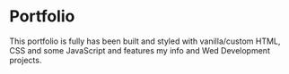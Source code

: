 # Portfolio

This portfolio is fully has been built and styled with vanilla/custom HTML, CSS and some JavaScript and features my info and Wed Development projects.
